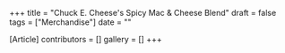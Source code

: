 +++
title = "Chuck E. Cheese's Spicy Mac & Cheese Blend"
draft = false
tags = ["Merchandise"]
date = ""

[Article]
contributors = []
gallery = []
+++